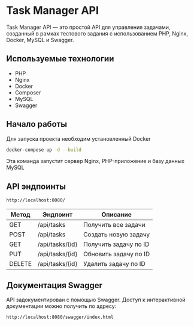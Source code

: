 
# Task Manager API

Task Manager API — это простой API для управления задачами, созданный в рамках тестового задания с использованием PHP, Nginx, Docker, MySQL и Swagger.

## Используемые технологии
- PHP
- Nginx
- Docker
- Composer
- MySQL
- Swagger

## Начало работы
Для запуска проекта необходим установленный Docker

```bash
docker-compose up -d --build
```

Эта команда запустит сервер Nginx, PHP-приложение и базу данных MySQL

## API эндпоинты
```
http://localhost:8080/
```
| Метод | Эндпоинт            | Описание              |
|-------|---------------------|-----------------------|
| GET   | /api/tasks          | Получить все задачи   |
| POST  | /api/tasks          | Создать новую задачу  |
| GET   | /api/tasks/{id}     | Получить задачу по ID |
| PUT   | /api/tasks/{id}     | Обновить задачу по ID |
| DELETE| /api/tasks/{id}     | Удалить задачу по ID  |

## Документация Swagger
API задокументирован с помощью Swagger. Доступ к интерактивной документации можно получить по адресу:
```
http://localhost:8080/swagger/index.html
```
